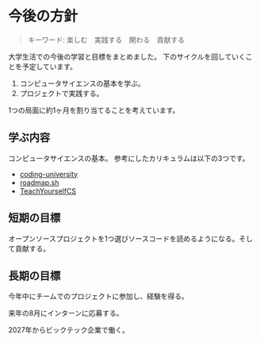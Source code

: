 
# 今後の方針

>キーワード: 楽しむ　実践する　関わる　貢献する

大学生活での今後の学習と目標をまとめました。
下のサイクルを回していくことを予定しています。

1. コンピュータサイエンスの基本を学ぶ。
2. プロジェクトで実践する。

1つの局面に約1ヶ月を割り当てることを考えています。

## 学ぶ内容

コンピュータサイエンスの基本。
参考にしたカリキュラムは以下の3つです。

- [coding-university](https://github.com/jwasham/coding-interview-university?tab=readme-ov-file#interview-prep-books)
- [roadmap.sh](https://roadmap.sh/get-started)
- [TeachYourselfCS](https://github.com/ralphplumley/TeachYourselfCS-JP/blob/main/%E6%97%A5%E6%9C%AC%E8%AA%9E.md)

## 短期の目標

オープンソースプロジェクトを1つ選びソースコードを読めるようになる。そして貢献する。

## 長期の目標

今年中にチームでのプロジェクトに参加し、経験を得る。

来年の8月にインターンに応募する。

2027年からビックテック企業で働く。
